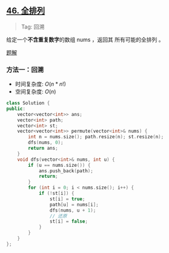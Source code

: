 ## [46. 全排列](https://leetcode-cn.com/problems/permutations/)

> Tag: 回溯

给定一个**不含重复数字**的数组 nums ，返回其 所有可能的全排列 。

[题解](https://leetcode.cn/problems/permutations/solutions/9914/hui-su-suan-fa-python-dai-ma-java-dai-ma-by-liweiw/)

### 方法一：回溯
* 时间复杂度: ${O(n*n!)}$
* 空间复杂度: ${O(n)}$
```cpp
class Solution {
public:
    vector<vector<int>> ans;
    vector<int> path;
    vector<int> st;
    vector<vector<int>> permute(vector<int>& nums) {
        int n = nums.size(); path.resize(n); st.resize(n);
        dfs(nums, 0);
        return ans;
    }
    void dfs(vector<int>& nums, int u) {
        if (u == nums.size()) {
            ans.push_back(path);
            return;
        }
        for (int i = 0; i < nums.size(); i++) {
            if (!st[i]) {
                st[i] = true;
                path[u] = nums[i];
                dfs(nums, u + 1);
                // 还原
                st[i] = false;
            }
        }
    }
};
```